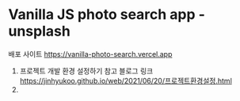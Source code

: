 # Vanilla JS photo search app - unsplash

배포 사이트 
https://vanilla-photo-search.vercel.app

1. 프로젝트 개발 환경 설정하기
   참고 블로그 링크
   https://jinhyukoo.github.io/web/2021/06/20/프로젝트환경설정.html
2. 
